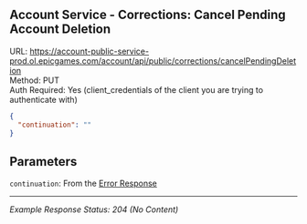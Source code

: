 ## Account Service - Corrections: Cancel Pending Account Deletion

URL: https://account-public-service-prod.ol.epicgames.com/account/api/public/corrections/cancelPendingDeletion \
Method: PUT \
Auth Required: Yes (client_credentials of the client you are trying to authenticate with)

```json
{
  "continuation": ""
}
```

## Parameters

`continuation`: From the [Error Response](./README.md)

---

_Example Response Status: 204 (No Content)_
